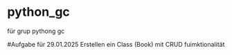 # python_gc
für grup pythong gc

#Aufgabe für 29.01.2025
Erstellen ein Class (Book) mit CRUD fuimktionalität